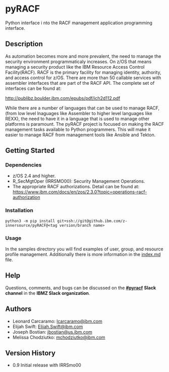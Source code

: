 # pyRACF

Python interface i
nto the RACF management application programming interface.

## Description

As automation becomes more and more prevalent, the need to manage the security environment programmaticaly increases. On z/OS that means managing a security product like the IBM Resource Access Control Facility(RACF). RACF is the primary facility for managing identity, authority, and access control for z/OS. There are more than 50 callable services with assembler interfaces that are part of the RACF API. The complete set of interfaces can be found at:

<http://publibz.boulder.ibm.com/epubs/pdf/ich2d112.pdf>

 While there are a number of languages that can be used to manage RACF, (from low level lnaguages like Assembler to higher level languages like REXX), the need to have it in a language that is used to manage other platforms is paramount. The pyRACF project is focused on making the RACF management tasks available to Python programmers. This will make it easier to manage RACF from management tools like Ansible and Tekton.

## Getting Started

### Dependencies

* z/OS 2.4 and higher.
* R_SecMgtOper (IRRSMO00): Security Management Operations.
* The appropriate RACF authorizations. Detail can be found at: <https://www.ibm.com/docs/en/zos/2.3.0?topic=operations-racf-authorization>

### Installation

```shell
python3 -m pip install git+ssh://git@github.ibm.com/z-innersource/pyRACF@<tag version/branch name>
```

### Usage

In the samples directory you will find examples of user, group, and resource profile management. Additionally there is more information in the [index.md](./docs/index.md) file.

## Help

Questions, comments, and bugs can be discussed on the __[#pyracf](https://ibm-systems-z.slack.com/archives/C0455P33BS4)__ __Slack channel__ in the __IBMZ Slack organization__.

## Authors

* Leonard Carcaramo: lcarcaramo@ibm.com
* Elijah Swift: Elijah.Swift@ibm.com
* Joseph Bostian: jbostian@us.ibm.com
* Melissa Chodziutko: mchodziutko@ibm.com

## Version History

* 0.9 Initial release with IRRSmo00
